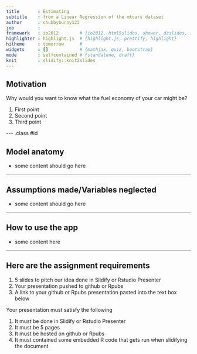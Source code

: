```yaml
---
title       : Estimating
subtitle    : from a Linear Regression of the mtcars dataset 
author      : chubbybunny123
job         : 
framework   : io2012        # {io2012, html5slides, shower, dzslides, ...}
highlighter : highlight.js  # {highlight.js, prettify, highlight}
hitheme     : tomorrow      # 
widgets     : []            # {mathjax, quiz, bootstrap}
mode        : selfcontained # {standalone, draft}
knit        : slidify::knit2slides
---
```


## Motivation

Why would you want to know what the fuel economy of your car might be?  
1. First point  
2. Second point  
3. Third point  

--- .class #id 

## Model anatomy

- some content should go here

---

## Assumptions made/Variables neglected

- some content should go here

---

## How to use the app

- some content here

---

## Here are the assignment requirements

1. 5 slides to pitch our idea done in Slidify or Rstudio Presenter
2. Your presentation pushed to github or Rpubs
3. A link to your github or Rpubs presentation pasted into the text box below

Your presentation must satisfy the following

1. It must be done in Slidify or Rstudio Presenter
2. It must be 5 pages
3. It must be hosted on github or Rpubs
4. It must contained some embedded R code that gets run when slidifying the document
